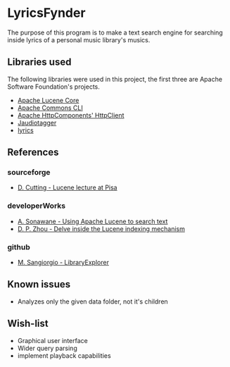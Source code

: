 # LyricsFynder

The purpose of this program is to make a text search
engine for searching inside lyrics of a personal music
library's musics.


## Libraries used 

The following libraries were used in this project,
the first three are Apache Software Foundation's projects.

* [Apache Lucene Core](http://lucene.apache.org/core/)
* [Apache Commons CLI](http://commons.apache.org/cli/)
* [Apache HttpComponents' HttpClient](http://hc.apache.org/httpcomponents-client-ga/)
* [Jaudiotagger](http://www.jthink.net/jaudiotagger/)
* [lyrics](https://github.com/mariosangiorgio/lyrics)


## References

### sourceforge

* [D. Cutting - Lucene lecture at Pisa](http://lucene.sourceforge.net/talks/pisa/)

### developerWorks

* [A. Sonawane - Using Apache Lucene to search text](http://www.ibm.com/developerworks/java/library/os-apache-lucenesearch/)
* [D. P. Zhou - Delve inside the Lucene indexing mechanism](http://www.ibm.com/developerworks/library/wa-lucene/)

### github

* [M. Sangiorgio - LibraryExplorer](https://github.com/mariosangiorgio/lyrics/blob/master/src/main/java/lyrics/libraryExplorer/LibraryExplorer.java)

## Known issues

* Analyzes only the given data folder, not it's children

## Wish-list

* Graphical user interface
* Wider query parsing
* implement playback capabilities 

